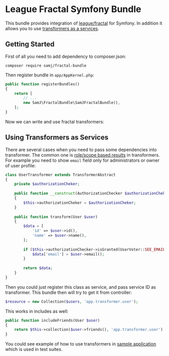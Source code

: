 League Fractal Symfony Bundle
=============================

This bundle provides integration of [league/fractal](https://github.com/thephpleague/fractal) for Symfony. In addition it allows you to use [transformers as a services](#using-transformers-as-services).

## Getting Started

First of all you need to add dependency to composer.json:

```
composer require samj/fractal-bundle
```

Then register bundle in `app/AppKernel.php`:

```php
public function registerBundles()
{
    return [
        // ...
        new SamJ\FractalBundle\SamJFractalBundle(),
    ];
}
```

Now we can write and use fractal transformers:

## Using Transformers as Services

There are several cases when you need to pass some dependencies into transformer. The common one is [role/scope based results](https://github.com/thephpleague/fractal/issues/327) in transformers. For example you need to show `email` field only for administrators or owner of user profile:

```php
class UserTransformer extends TransformerAbstract
{
    private $authorizationCheker;
    
    public function __construct(AuthorizationChecker $authorizationCheker)
    {
        $this->authorizationCheker = $authorizationCheker;
    }
    
    public function transform(User $user)
    {
        $data = [
            'id' => $user->id(),
            'name' => $user->name(),
        ];
        
        if ($this->authorizationChecker->isGranted(UserVoter::SEE_EMAIL, $user)) {
            $data['email'] = $user->email();
        }
        
        return $data;
    }
}
```

Then you could just register this class as service, and pass service ID as transformer. This bundle then will try to get it from controller:

```php
$resource = new Collection($users, 'app.transformer.user');
```

This works in includes as well:

```php
public function includeFriends(User $user)
{    
    return $this->collection($user->friends(), 'app.transformer.user');
}
```

You could see example of how to use transformers in [sample application](tests/Fixtures) which is used in test suites.
